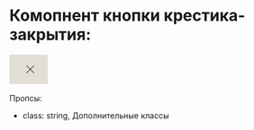 # Комопнент кнопки крестика-закрытия:
![screen](./screen.jpg?raw=true "Скриншот компонента кнопки крестика-закрытия")

Пропсы:
- class: string, Дополнительные классы
